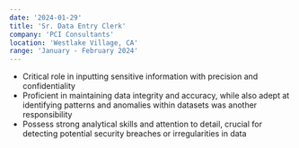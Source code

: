 ```yaml
---
date: '2024-01-29'
title: 'Sr. Data Entry Clerk'
company: 'PCI Consultants'
location: 'Westlake Village, CA'
range: 'January - February 2024'
---
```


- Critical role in inputting sensitive information with precision and confidentiality
- Proficient in maintaining data integrity and accuracy, while also adept at identifying patterns and anomalies within datasets was another responsibility
- Possess strong analytical skills and attention to detail, crucial for detecting potential security breaches or irregularities in data

